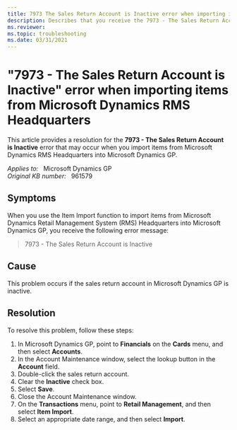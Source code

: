 ```yaml
---
title: 7973 The Sales Return Account is Inactive error when importing items from Headquarters
description: Describes that you receive the 7973 - The Sales Return Account is Inactive error message when importing items from Microsoft Dynamics RMS Headquarters into Microsoft Dynamics GP.
ms.reviewer:
ms.topic: troubleshooting
ms.date: 03/31/2021
---
```

# "7973 - The Sales Return Account is Inactive" error when importing items from Microsoft Dynamics RMS Headquarters

This article provides a resolution for the **7973 - The Sales Return Account is Inactive** error that may occur when you import items from Microsoft Dynamics RMS Headquarters into Microsoft Dynamics GP.

_Applies to:_ &nbsp; Microsoft Dynamics GP  
_Original KB number:_ &nbsp; 961579

## Symptoms

When you use the Item Import function to import items from Microsoft Dynamics Retail Management System (RMS) Headquarters into Microsoft Dynamics GP, you receive the following error message:

> 7973 - The Sales Return Account is Inactive

## Cause

This problem occurs if the sales return account in Microsoft Dynamics GP is inactive.

## Resolution

To resolve this problem, follow these steps:

1. In Microsoft Dynamics GP, point to **Financials** on the **Cards** menu, and then select **Accounts**.
2. In the Account Maintenance window, select the lookup button in the **Account** field.
3. Double-click the sales return account.
4. Clear the **Inactive** check box.
5. Select **Save**.
6. Close the Account Maintenance window.
7. On the **Transactions** menu, point to **Retail Management**, and then select **Item Import**.
8. Select an appropriate date range, and then select **Import**.
